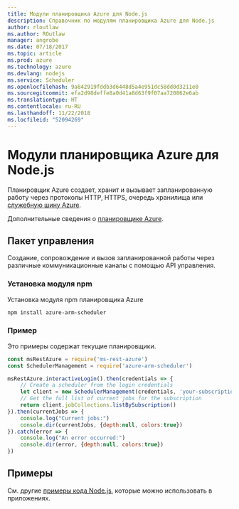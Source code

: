 ```yaml
---
title: Модули планировщика Azure для Node.js
description: Справочник по модулям планировщика Azure для Node.js
author: rloutlaw
ms.author: ROutlaw
manager: angrobe
ms.date: 07/18/2017
ms.topic: article
ms.prod: azure
ms.technology: azure
ms.devlang: nodejs
ms.service: Scheduler
ms.openlocfilehash: 9a842919fddb3d6448d5a4e951dc58dd0d3211e0
ms.sourcegitcommit: efa2d98deffe8a0d41a8d63f9f07aa720862e6ab
ms.translationtype: HT
ms.contentlocale: ru-RU
ms.lasthandoff: 11/22/2018
ms.locfileid: "52094269"
---
```

# <a name="azure-scheduler-modules-for-nodejs"></a>Модули планировщика Azure для Node.js

Планировщик Azure создает, хранит и вызывает запланированную работу через протоколы HTTP, HTTPS, очередь хранилища или [служебную шину Azure](/azure/service-bus-messaging/service-bus-messaging-overview).

Дополнительные сведения о [планировщике Azure](/azure/scheduler/scheduler-intro).

## <a name="management-package"></a>Пакет управления

Создание, сопровождение и вызов запланированной работы через различные коммуникационные каналы с помощью API управления.

### <a name="install-the-npm-module"></a>Установка модуля npm

Установка модуля npm планировщика Azure

```bash
npm install azure-arm-scheduler
```

### <a name="example"></a>Пример

Это примеры содержат текущие планировщики.

```javascript
const msRestAzure = require('ms-rest-azure')
const SchedulerManagement = require('azure-arm-scheduler')

msRestAzure.interactiveLogin().then(credentials => {
    // Create a scheduler from the login credentials
    let client = new SchedulerManagement(credentials, 'your-subscription-id')
    // Get the full list of current jobs for the subscription
    return client.jobCollections.listBySubscription()
}).then(currentJobs => {
    console.log("Current jobs:")
    console.dir(currentJobs, {depth:null, colors:true})
}).catch(error => {
    console.log("An error occurred:")
    console.dir(error, {depth:null, colors:true})
})
```

## <a name="samples"></a>Примеры

См. другие [примеры кода Node.js](https://azure.microsoft.com/resources/samples/?platform=nodejs), которые можно использовать в приложениях.
